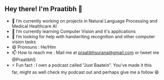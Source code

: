 ## Hey there! I'm Praatibh 👋

- 🔭 I’m currently working on projects in Natural Language Processing and Medical Healthcare AI 
- 🌱 I’m currently learning Computer Vision and it's applications
- 🤔 I’m looking for help with handwriting recognition and other computer vision tasks
- 😄 Pronouns : He/Him
- 📫 How to reach me : Mail me at praatibhsurana@gmail.com or tweet me @PraatibhS
- ⚡ Fun fact : I own a podcast called "Just Baatein". You've made it this far, might as well check my podcast out and perhaps give me a follow 😄


<!--
**praatibhsurana/praatibhsurana** is a ✨ _special_ ✨ repository because its `README.md` (this file) appears on your GitHub profile.

Here are some ideas to get you started:

- 🔭 I’m currently working on ...
- 🌱 I’m currently learning ...
- 👯 I’m looking to collaborate on ...
- 🤔 I’m looking for help with ...
- 💬 Ask me about ...
- 📫 How to reach me: ...
- 😄 Pronouns: ...
- ⚡ Fun fact: ...
-->

